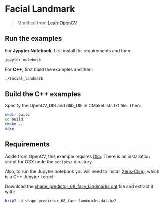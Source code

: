 # Facial Landmark

> Modified from [LearnOpenCV](https://www.learnopencv.com/)

## Run the examples
For **Jypyter Notebook**, first install the requirements and then:
```sh
jupyter-notebook
```

For **C++**, first build the examples and then:

```sh
./facial_landmark
```

## Build the C++ examples

Specify the OpenCV_DIR and dlib_DIR in CMakeLists.txt file. Then:

```sh
mkdir build
cd build
cmake ..
make
```

## Requirements
Aside from OpenCV, this example requires [Dlib](http://dlib.net/). There is an installation script for OSX unde the `scripts/` directory.

Also, to run the Jupyter notebook you will need to install [Xeus-Cling](https://github.com/QuantStack/xeus-cling), which is a C++ Jupyter kernel

Download the [shape_predictor_68_face_landmarks.dat](https://github.com/davisking/dlib-models/blob/master/shape_predictor_68_face_landmarks.dat.bz2) file and extract it with:
```sh
bzip2 -d shape_predictor_68_face_landmarks.dat.bz2
```